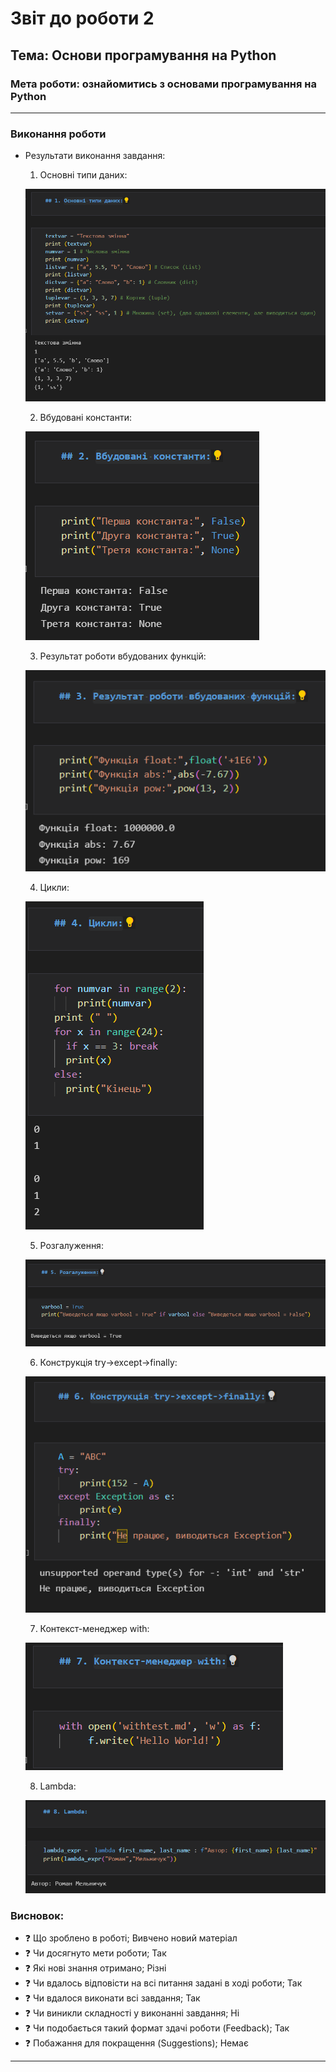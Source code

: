 # Звіт до роботи 2
## Тема: Основи програмування на Python
### Мета роботи: ознайомитись з основами програмування на Python
---
### Виконання роботи
- Результати виконання завдання:
    1. Основні типи даних:

    ![alt text](https://raw.githubusercontent.com/R-Melnychuk/Predstavlenya/main/screenshots/lab2_1.png "Результат виконання завдання")
    
    2. Вбудовані константи:

    ![alt text](https://raw.githubusercontent.com/R-Melnychuk/Predstavlenya/main/screenshots/lab2_2.png "Результат виконання завдання")
    
    3. Результат роботи вбудованих функцій:

    ![alt text](https://raw.githubusercontent.com/R-Melnychuk/Predstavlenya/main/screenshots/lab2_3.png "Результат виконання завдання")
    
    4. Цикли:

    ![alt text](https://raw.githubusercontent.com/R-Melnychuk/Predstavlenya/main/screenshots/lab2_4.png "Результат виконання завдання")
    
    5. Розгалуження:

    ![alt text](https://raw.githubusercontent.com/R-Melnychuk/Predstavlenya/main/screenshots/lab2_5.png "Результат виконання завдання")
    
    6. Конструкція try->except->finally:

    ![alt text](https://raw.githubusercontent.com/R-Melnychuk/Predstavlenya/main/screenshots/lab2_6.png "Результат виконання завдання")
    
    7. Контекст-менеджер with:

    ![alt text](https://raw.githubusercontent.com/R-Melnychuk/Predstavlenya/main/screenshots/lab2_7.png "Результат виконання завдання")
    
    8. Lambda:

    ![alt text](https://raw.githubusercontent.com/R-Melnychuk/Predstavlenya/main/screenshots/lab2_8.png "Результат виконання завдання")

### Висновок: 
- :question: Що зроблено в роботі;
Вивчено новий матеріал
- :question: Чи досягнуто мети роботи;
Так
- :question: Які нові знання отримано;
Різні
- :question: Чи вдалось відповісти на всі питання задані в ході роботи;
Так
- :question: Чи вдалося виконати всі завдання;
Так
- :question: Чи виникли складності у виконанні завдання;
Ні
- :question: Чи подобається такий формат здачі роботи (Feedback);
Так
- :question: Побажання для покращення (Suggestions);
Немає
---